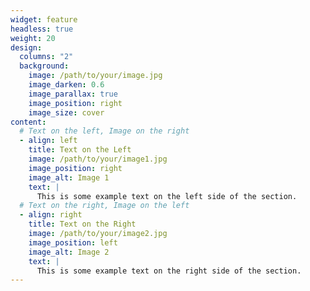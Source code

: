 ```yaml
---
widget: feature
headless: true
weight: 20
design:
  columns: "2"
  background:
    image: /path/to/your/image.jpg
    image_darken: 0.6
    image_parallax: true
    image_position: right
    image_size: cover
content:
  # Text on the left, Image on the right
  - align: left
    title: Text on the Left
    image: /path/to/your/image1.jpg
    image_position: right
    image_alt: Image 1
    text: |
      This is some example text on the left side of the section.
  # Text on the right, Image on the left
  - align: right
    title: Text on the Right
    image: /path/to/your/image2.jpg
    image_position: left
    image_alt: Image 2
    text: |
      This is some example text on the right side of the section.
---
```

